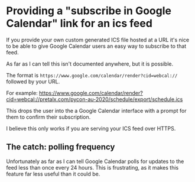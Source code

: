 # Providing a "subscribe in Google Calendar" link for an ics feed

If you provide your own custom generated ICS file hosted at a URL it's nice to be able to give Google Calendar users an easy way to subscribe to that feed.

As far as I can tell this isn't documented anywhere, but it is possible.

The format is `https://www.google.com/calendar/render?cid=webcal://` followed by your URL.

For example: https://www.google.com/calendar/render?cid=webcal://pretalx.com/pycon-au-2020/schedule/export/schedule.ics

This drops the user into the a Google Calendar interface with a prompt for them to confirm their subscription.

I believe this only works if you are serving your ICS feed over HTTPS.

## The catch: polling frequency

Unfortunately as far as I can tell Google Calendar polls for updates to the feed less than once every 24 hours. This is frustrating, as it makes this feature far less useful than it could be.
